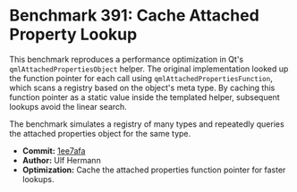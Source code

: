 # Benchmark 391: Cache Attached Property Lookup

This benchmark reproduces a performance optimization in Qt's `qmlAttachedPropertiesObject` helper.
The original implementation looked up the function pointer for each call using
`qmlAttachedPropertiesFunction`, which scans a registry based on the object's meta type.
By caching this function pointer as a static value inside the templated helper, subsequent
lookups avoid the linear search.

The benchmark simulates a registry of many types and repeatedly queries the attached
properties object for the same type.

- **Commit:** [1ee7afa](https://github.com/qt/qtdeclarative/commit/1ee7afa50fe5fe995008dee5d00638b894145d12)
- **Author:** Ulf Hermann
- **Optimization:** Cache the attached properties function pointer for faster lookups.
